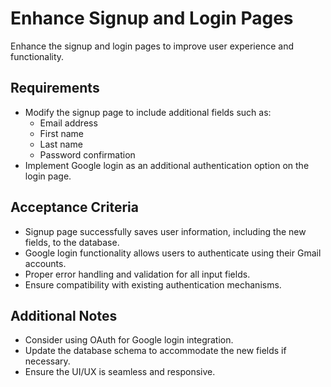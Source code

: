 # Enhance Signup and Login Pages

Enhance the signup and login pages to improve user experience and functionality.

## Requirements
- Modify the signup page to include additional fields such as:
  - Email address
  - First name
  - Last name
  - Password confirmation
- Implement Google login as an additional authentication option on the login page.

## Acceptance Criteria
- Signup page successfully saves user information, including the new fields, to the database.
- Google login functionality allows users to authenticate using their Gmail accounts.
- Proper error handling and validation for all input fields.
- Ensure compatibility with existing authentication mechanisms.

## Additional Notes
- Consider using OAuth for Google login integration.
- Update the database schema to accommodate the new fields if necessary.
- Ensure the UI/UX is seamless and responsive.